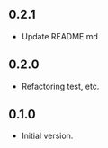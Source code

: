 ## 0.2.1

-   Update README.md

## 0.2.0

-   Refactoring test, etc.

## 0.1.0

-   Initial version.
